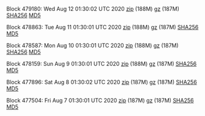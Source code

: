 Block 479180: Wed Aug 12 01:30:02 UTC 2020 [zip](https://files.01coin.io/mainnet/2020-08-12/bootstrap.dat.zip) (188M) [gz](https://files.01coin.io/mainnet/2020-08-12/bootstrap.dat.tar.gz) (187M) [SHA256](https://files.01coin.io/mainnet/2020-08-12/sha256.txt) [MD5](https://files.01coin.io/mainnet/2020-08-12/md5.txt)

Block 478863: Tue Aug 11 01:30:01 UTC 2020 [zip](https://files.01coin.io/mainnet/2020-08-11/bootstrap.dat.zip) (188M) [gz](https://files.01coin.io/mainnet/2020-08-11/bootstrap.dat.tar.gz) (187M) [SHA256](https://files.01coin.io/mainnet/2020-08-11/sha256.txt) [MD5](https://files.01coin.io/mainnet/2020-08-11/md5.txt)

Block 478587: Mon Aug 10 01:30:01 UTC 2020 [zip](https://files.01coin.io/mainnet/2020-08-10/bootstrap.dat.zip) (188M) [gz](https://files.01coin.io/mainnet/2020-08-10/bootstrap.dat.tar.gz) (187M) [SHA256](https://files.01coin.io/mainnet/2020-08-10/sha256.txt) [MD5](https://files.01coin.io/mainnet/2020-08-10/md5.txt)

Block 478159: Sun Aug  9 01:30:01 UTC 2020 [zip](https://files.01coin.io/mainnet/2020-08-09/bootstrap.dat.zip) (188M) [gz](https://files.01coin.io/mainnet/2020-08-09/bootstrap.dat.tar.gz) (187M) [SHA256](https://files.01coin.io/mainnet/2020-08-09/sha256.txt) [MD5](https://files.01coin.io/mainnet/2020-08-09/md5.txt)

Block 477896: Sat Aug  8 01:30:02 UTC 2020 [zip](https://files.01coin.io/mainnet/2020-08-08/bootstrap.dat.zip) (187M) [gz](https://files.01coin.io/mainnet/2020-08-08/bootstrap.dat.tar.gz) (187M) [SHA256](https://files.01coin.io/mainnet/2020-08-08/sha256.txt) [MD5](https://files.01coin.io/mainnet/2020-08-08/md5.txt)

Block 477504: Fri Aug  7 01:30:01 UTC 2020 [zip](https://files.01coin.io/mainnet/2020-08-07/bootstrap.dat.zip) (187M) [gz](https://files.01coin.io/mainnet/2020-08-07/bootstrap.dat.tar.gz) (187M) [SHA256](https://files.01coin.io/mainnet/2020-08-07/sha256.txt) [MD5](https://files.01coin.io/mainnet/2020-08-07/md5.txt)
